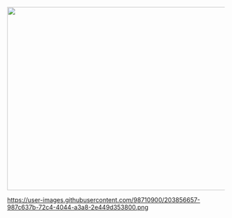 <p align="center">
  <img width="700" height="425" src="https://user-images.githubusercontent.com/98710900/203856657-987c637b-72c4-4044-a3a8-2e449d353800.png">
</p>


  
  https://user-images.githubusercontent.com/98710900/203856657-987c637b-72c4-4044-a3a8-2e449d353800.png
